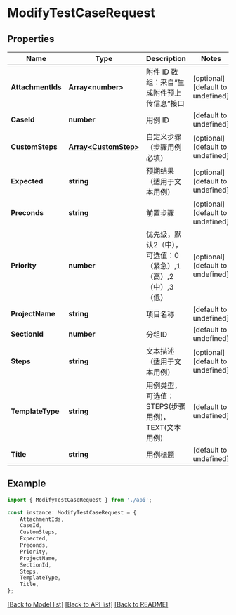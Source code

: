 # ModifyTestCaseRequest


## Properties

Name | Type | Description | Notes
------------ | ------------- | ------------- | -------------
**AttachmentIds** | **Array&lt;number&gt;** | 附件 ID 数组：来自“生成附件预上传信息”接口 | [optional] [default to undefined]
**CaseId** | **number** | 用例 ID | [default to undefined]
**CustomSteps** | [**Array&lt;CustomStep&gt;**](CustomStep.md) | 自定义步骤（步骤用例必填） | [optional] [default to undefined]
**Expected** | **string** | 预期结果（适用于文本用例） | [optional] [default to undefined]
**Preconds** | **string** | 前置步骤 | [optional] [default to undefined]
**Priority** | **number** | 优先级，默认2（中），可选值：0（紧急）,1（高）,2（中）,3（低） | [optional] [default to undefined]
**ProjectName** | **string** | 项目名称 | [default to undefined]
**SectionId** | **number** | 分组ID | [default to undefined]
**Steps** | **string** | 文本描述（适用于文本用例） | [optional] [default to undefined]
**TemplateType** | **string** | 用例类型，可选值：STEPS(步骤用例)，TEXT(文本用例) | [default to undefined]
**Title** | **string** | 用例标题 | [default to undefined]

## Example

```typescript
import { ModifyTestCaseRequest } from './api';

const instance: ModifyTestCaseRequest = {
    AttachmentIds,
    CaseId,
    CustomSteps,
    Expected,
    Preconds,
    Priority,
    ProjectName,
    SectionId,
    Steps,
    TemplateType,
    Title,
};
```

[[Back to Model list]](../README.md#documentation-for-models) [[Back to API list]](../README.md#documentation-for-api-endpoints) [[Back to README]](../README.md)
